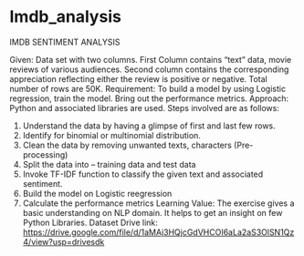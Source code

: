 # Imdb_analysis
IMDB SENTIMENT ANALYSIS

Given: Data set with two columns. First Column contains “text” data, movie reviews of various audiences.  Second column contains the corresponding appreciation reflecting either the review is positive or negative. Total number of rows are 50K.
Requirement: To build a model by using Logistic regression, train the model. Bring out the performance metrics.
Approach: Python and associated libraries are used. Steps involved are as follows:
1.	Understand the data by having a glimpse of first and last few rows.
2.	Identify for binomial or multinomial distribution.
3.	Clean the data by removing unwanted texts, characters (Pre-processing)
4.	Split the data into – training data and test data
5.	Invoke TF-IDF function to classify the given text and associated sentiment.
6.	Build the model on Logistic reegression
7.	Calculate the performance metrics
Learning Value: The exercise gives a basic understanding on NLP domain. It helps to get an insight on few Python Libraries.
Dataset Drive link: https://drive.google.com/file/d/1aMAj3HQjcGdVHCOI6aLa2aS3OlSN1Qz4/view?usp=drivesdk

